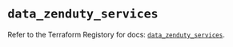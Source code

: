 # `data_zenduty_services`

Refer to the Terraform Registory for docs: [`data_zenduty_services`](https://www.terraform.io/docs/providers/zenduty/d/services).
